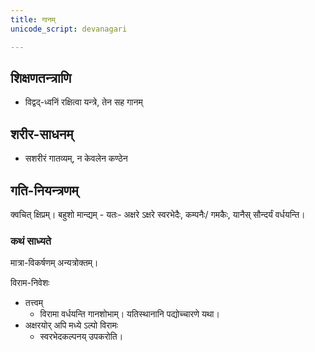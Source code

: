 ```yaml
---
title: गानम्
unicode_script: devanagari

---
```



## शिक्षणतन्त्राणि

- विद्वद्-ध्वनिं रक्षित्वा यन्त्रे, तेन सह गानम्

## शरीर-साधनम्

- सशरीरं गातव्यम्, न केवलेन कण्ठेन

## गति-नियन्त्रणम्

क्वचित् क्षिप्रम्। बहुशो मान्द्यम् - यतः- अक्षरे ऽक्षरे स्वरभेदैः, कम्पनैः/ गमकैः, यानैस् सौन्दर्यं वर्धयन्ति।

### कथं साध्यते
मात्रा-विकर्षणम् अन्यत्रोक्तम्।

विराम-निवेशः

- तत्त्वम्
  - विरामा वर्धयन्ति गानशोभाम्। यतिस्थानानि पद्योच्चारणे यथा।
- अक्षरयोर् अपि मध्ये ऽल्पो विरामः
  - स्वरभेदकल्पनय् उपकरोति।

